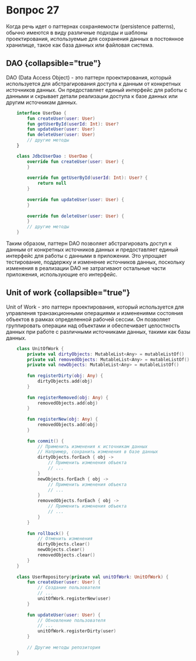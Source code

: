 # Вопрос 27

Когда речь идет о паттернах сохраняемости (persistence patterns), обычно имеются в виду различные подходы и шаблоны проектирования, используемые для сохранения данных в постоянное хранилище, такое как база данных или файловая система. 

## DAO {collapsible="true"}

DAO (Data Access Object) - это паттерн проектирования, который используется для абстрагирования доступа к данным от конкретных источников данных. Он предоставляет единый интерфейс для работы с данными и скрывает детали реализации доступа к базе данных или другим источникам данных.

```Kotlin
    interface UserDao {
        fun createUser(user: User)
        fun getUserById(userId: Int): User?
        fun updateUser(user: User)
        fun deleteUser(user: User)
        // другие методы
    }

    class JdbcUserDao : UserDao {
        override fun createUser(user: User) {
        }
    
        override fun getUserById(userId: Int): User? {
            return null
        }
    
        override fun updateUser(user: User) {
        }
    
        override fun deleteUser(user: User) {
        }
        // другие методы
    }
```

Таким образом, паттерн DAO позволяет абстрагировать доступ к данным от конкретных источников данных и предоставляет единый интерфейс для работы с данными в приложении. Это упрощает тестирование, поддержку и изменение источников данных, поскольку изменения в реализации DAO не затрагивают остальные части приложения, использующие его интерфейс.



## Unit of work {collapsible="true"}
Unit of Work - это паттерн проектирования, который используется для управления транзакционными операциями и изменениями состояния объектов в рамках определенной рабочей сессии. Он позволяет группировать операции над объектами и обеспечивает целостность данных при работе с различными источниками данных, такими как базы данных.

```Kotlin
    class UnitOfWork {
        private val dirtyObjects: MutableList<Any> = mutableListOf()
        private val removedObjects: MutableList<Any> = mutableListOf()
        private val newObjects: MutableList<Any> = mutableListOf()
    
        fun registerDirty(obj: Any) {
            dirtyObjects.add(obj)
        }
    
        fun registerRemoved(obj: Any) {
            removedObjects.add(obj)
        }
        
        fun registerNew(obj: Any) {
            removedObjects.add(obj)
        }
    
        fun commit() {
            // Применить изменения к источникам данных
            // Например, сохранить изменения в базе данных
            dirtyObjects.forEach { obj ->
                // Применить изменения объекта
                // ...
            }
            newObjects.forEach { obj ->
                // Применить изменения объекта
                // ...
            }
            removedObjects.forEach { obj ->
                // Применить изменения объекта
                // ...
            }
        }
    
        fun rollback() {
            // Отменить изменения
            dirtyObjects.clear()
            newObjects.clear()
            removedObjects.clear()
        }
    }
    
    class UserRepository(private val unitOfWork: UnitOfWork) {
        fun createUser(user: User) {
            // Создание пользователя
            // ...
            unitOfWork.registerNew(user)
        }
    
        fun updateUser(user: User) {
            // Обновление пользователя
            // ...
            unitOfWork.registerDirty(user)
        }
    
        // Другие методы репозитория
    }
```